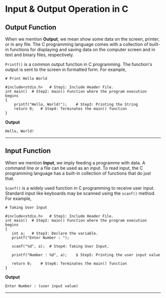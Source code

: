 # Input & Output Operation in C
## Output Function

When we mention **Output**, we mean show some data on the screen, printer, or in any file. The C programming language comes with a collection of built-in functions for displaying and saving data on the computer screen and in text and binary files, respectively. 

```Printf()``` is a common output function in C programming. The function's output is sent to the screen in formatted form. For example,

```
# Print Hello World

#include<stdio.h>   # Step1: Include Header File.
int main()  # Step2: main() Function where the program execution begins
{
    printf("Hello, World!");    # Step3: Printing the String 
    return 0;   # Step4: Terminates the main() function
}
```
**Output**
```
Hello, World!
```
<hr>

## Input Function

When we mention **Input**, we imply feeding a programme with data.
A command line or a file can be used as an input. To read input, the C programming language has a built-in collection of functions that do just that. 

``Scanf()`` is a widely used function in C programming to receive user input. Standard input like keyboards may be scanned using the ``scanf()`` method. For example,

```
# Taking User Input

#include<stdio.h>   # Step1: Include Header File.
int main()  # Step2: main() Function where the program execution begins
{
   int a;   # Step3: Declare the variable.
   printf("Enter Number : ");   

   scanf("%d", a);  # Step4: Taking User Input.

   printf("Number : %d", a);    $ Step5: Printing the user input value

   return 0;    # Step6: Terminates the main() function
}
```

**Output**

```
Enter Number : (user input value)
```
<hr>